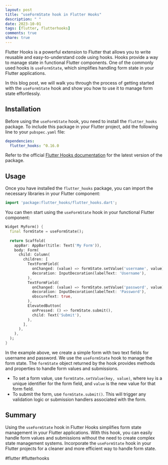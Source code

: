 ```yaml
---
layout: post
title: "useFormState hook in Flutter Hooks"
description: " "
date: 2023-10-01
tags: [flutter, flutterhooks]
comments: true
share: true
---
```


Flutter Hooks is a powerful extension to Flutter that allows you to write reusable and easy-to-understand code using hooks. Hooks provide a way to manage state in functional Flutter components. One of the commonly used hooks is `useFormState`, which simplifies handling form state in your Flutter applications.

In this blog post, we will walk you through the process of getting started with the `useFormState` hook and show you how to use it to manage form state effortlessly.

## Installation

Before using the `useFormState` hook, you need to install the `flutter_hooks` package. To include this package in your Flutter project, add the following line to your `pubspec.yaml` file:

```yaml
dependencies:
  flutter_hooks: ^0.16.0
```

Refer to the official [Flutter Hooks documentation](https://pub.dev/packages/flutter_hooks) for the latest version of the package.

## Usage

Once you have installed the `flutter_hooks` package, you can import the necessary libraries in your Flutter component:

```dart
import 'package:flutter_hooks/flutter_hooks.dart';
```

You can then start using the `useFormState` hook in your functional Flutter component:

```dart
Widget MyForm() {
  final formState = useFormState();
  
  return Scaffold(
    appBar: AppBar(title: Text('My Form')),
    body: Form(
      child: Column(
        children: [
          TextFormField(
            onChanged: (value) => formState.setValue('username', value),
            decoration: InputDecoration(labelText: 'Username'),
          ),
          TextFormField(
            onChanged: (value) => formState.setValue('password', value),
            decoration: InputDecoration(labelText: 'Password'),
            obscureText: true,
          ),
          ElevatedButton(
            onPressed: () => formState.submit(),
            child: Text('Submit'),
          ),
        ],
      ),
    ),
  );
}
```

In the example above, we create a simple form with two text fields for username and password. We use the `useFormState` hook to manage the form state. The `formState` object returned by the hook provides methods and properties to handle form values and submissions.

- To set a form value, use `formState.setValue(key, value)`, where `key` is a unique identifier for the form field, and `value` is the new value for that form field.
- To submit the form, use `formState.submit()`. This will trigger any validation logic or submission handlers associated with the form.

## Summary

Using the `useFormState` hook in Flutter Hooks simplifies form state management in your Flutter applications. With this hook, you can easily handle form values and submissions without the need to create complex state management systems. Incorporate the `useFormState` hook in your Flutter projects for a cleaner and more efficient way to handle form state.

#flutter #flutterhooks